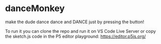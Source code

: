 # danceMonkey

make the dude dance dance and DANCE just by pressing the button!

To run it you can clone the repo and run it on VS Code Live Server or copy the sketch.js code in the P5 editor playground: https://editor.p5js.org/ 

